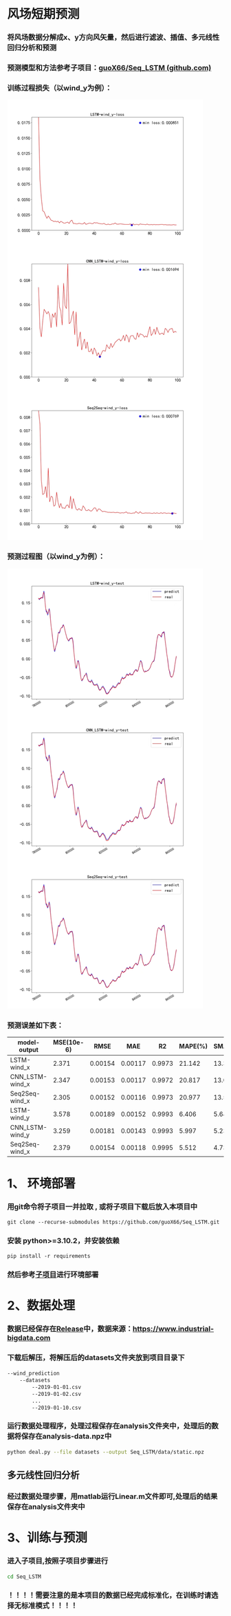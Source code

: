 # 风场短期预测

### 将风场数据分解成x、y方向风矢量，然后进行滤波、插值、多元线性回归分析和预测

### 预测模型和方法参考子项目：[guoX66/Seq_LSTM (github.com)](https://github.com/guoX66/Seq_LSTM)

### 训练过程损失（以wind_y为例）：

![image](https://github.com/guoX66/wind_prediction/blob/main/assets/loss.jpg)

### 预测过程图（以wind_y为例）：

![image](https://github.com/guoX66/wind_prediction/blob/main/assets/pre.jpg)



### 预测误差如下表：

| model-output    | MSE(10e-6) | RMSE    | MAE     | R2     | MAPE(%) | SMAPE(%) |
| --------------- | ---------- | ------- | ------- | ------ | ------- | -------- |
| LSTM-wind_x     | 2.371      | 0.00154 | 0.00117 | 0.9973 | 21.142  | 13.386   |
| CNN_LSTM-wind_x | 2.347      | 0.00153 | 0.00117 | 0.9972 | 20.817  | 13.021   |
| Seq2Seq-wind_x  | 2.305      | 0.00152 | 0.00116 | 0.9973 | 20.977  | 13.584   |
| LSTM-wind_y     | 3.578      | 0.00189 | 0.00152 | 0.9993 | 6.406   | 5.647    |
| CNN_LSTM-wind_y | 3.259      | 0.00181 | 0.00143 | 0.9993 | 5.997   | 5.230    |
| Seq2Seq-wind_x  | 2.379      | 0.00154 | 0.00118 | 0.9995 | 5.512   | 4.730    |



# 1、 环境部署

### 用git命令将子项目一并拉取 , 或将子项目下载后放入本项目中

    git clone --recurse-submodules https://github.com/guoX66/Seq_LSTM.git

### 安装 python>=3.10.2，并安装依赖

    pip install -r requirements

### 然后参考[子项目](https://github.com/guoX66/Seq_LSTM)进行环境部署



# 2、数据处理

### 数据已经保存在[Release](https://github.com/guoX66/wind_prediction/releases/tag/release-v1.0.0)中，数据来源：https://www.industrial-bigdata.com

### 下载后解压，将解压后的datasets文件夹放到项目目录下

```
--wind_prediction
    --datasets
        --2019-01-01.csv
        --2019-01-02.csv
        ...
        --2019-01-10.csv
```

### 运行数据处理程序，处理过程保存在analysis文件夹中，处理后的数据将保存在analysis-data.npz中

```bash
python deal.py --file datasets --output Seq_LSTM/data/static.npz
```



## 多元线性回归分析

### 经过数据处理步骤，用matlab运行Linear.m文件即可,处理后的结果保存在analysis文件夹中



# 3、训练与预测

### 进入子项目,按照子项目步骤进行

```bash
cd Seq_LSTM
```

### ！！！！需要注意的是本项目的数据已经完成标准化，在训练时请选择无标准模式！！！！
